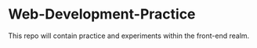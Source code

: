 # Web-Development-Practice

This repo will contain practice and experiments within the front-end realm.
